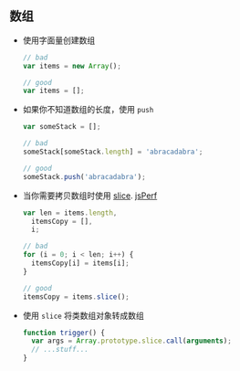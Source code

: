 ## 数组

  - 使用字面量创建数组

    ```javascript
    // bad
    var items = new Array();

    // good
    var items = [];
    ```

  - 如果你不知道数组的长度，使用 `push`

    ```javascript
    var someStack = [];

    // bad
    someStack[someStack.length] = 'abracadabra';

    // good
    someStack.push('abracadabra');
    ```

  - 当你需要拷贝数组时使用 [slice](https://developer.mozilla.org/zh-CN/docs/Web/JavaScript/Reference/Global_Objects/Array/slice). [jsPerf](http://jsperf.com/converting-arguments-to-an-array/7)

    ```javascript
    var len = items.length,
      itemsCopy = [],
      i;

    // bad
    for (i = 0; i < len; i++) {
      itemsCopy[i] = items[i];
    }

    // good
    itemsCopy = items.slice();
    ```
    
  - 使用 `slice` 将类数组对象转成数组
  
    ```javascript
    function trigger() {
      var args = Array.prototype.slice.call(arguments);
      // ...stuff...
    }
    ```
